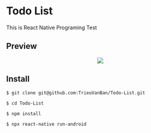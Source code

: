 # Todo List

This is React Native Programing Test

## Preview

<p align="center">
  <img src="(https://github.com/TrieuVanBan/Todo-List/blob/main/Record.gif" />
</p>


## Install
```
$ git clone git@github.com:TrieuVanBan/Todo-List.git

$ cd Todo-List

$ npm install

$ npx react-native run-android
```
